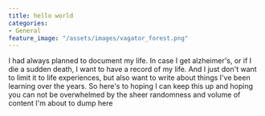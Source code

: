 ```yaml
---
title: hello world
categories:
- General
feature_image: "/assets/images/vagator_forest.png"
---
```


I had always planned to document my life. In case I get alzheimer's, or if I die a sudden death, I want to have a record of my life. And I just don't want to limit it to life experiences, but also want to write about things I've been learning over the years. So here's to hoping I can keep this up and hoping you can not be overwhelmed by the sheer randomness and volume of content I'm about to dump here